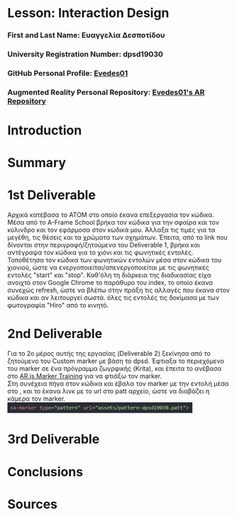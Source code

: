 # Lesson: Interaction Design

### First and Last Name: Ευαγγελία Δεσποτίδου
### University Registration Number: dpsd19030
### GitHub Personal Profile: [Evedes01](https://github.com/Evedes01)
### Augmented Reality Personal Repository: [Evedes01's AR Repository](https://github.com/Evedes01/Augmented-Reality)

# Introduction

# Summary


# 1st Deliverable
Αρχικά κατέβασα το ATOM στο οποίο έκανα επεξεργασία τον κώδικα. Μέσα από το Α-Frame School βρήκα τον κώδικα για την σφαίρα και τον κύλινδρο και τον εφάρμοσα στον κώδικά μου. Άλλαξα τις τιμές για τα μεγέθη, τις θέσεις και τα χρώματα των σχημάτων. Έπειτα, από τα link που δίνονται στην περιγραφή/ζητούμενα του Deliverable 1, βρήκα και αντέγραψα τον κώδικα για το χιόνι και τις φωνητικές εντολές. Τοποθέτησα τον κώδικα των φωνητικών εντολών μέσα στον κώδικα του χιονιού, ώστε να ενεργοποιείται/απενεργοποιείται με τις φωνητικές εντολές "start" και "stop". Καθ'όλη τη διάρκεια της διαδικασίας είχα ανοιχτό στον Google Chrome το παράθυρο του index, το οποίο έκανα συνεχώς refresh, ώστε να βλέπω στην πράξη τις αλλαγές που έκανα στον κώδικα και αν λειτουργεί σωστά. όλες τις εντολές τις δοκίμασα με των φωτογραφία "Hiro" από το κινητό.

# 2nd Deliverable
Για το 2ο μέρος αυτής της εργασίας (Deliverable 2) ξεκίνησα από το ζητούμενο του Custom marker με βάση το dpsd. Έφτιαξα το περιεχόμενο του marker σε ένα πρόγραμμα ζωγρφικής (Krita), και έπειτα το ανέβασα στο [AR.js Marker Training](https://jeromeetienne.github.io/AR.js/three.js/examples/marker-training/examples/generator.html) για να φτιάξω τον marker.
<br>
Στη συνέχεια πήγα στον κώδικα και έβαλα τον marker με την εντολή <a-marker> μέσα στο <a-scene>, και το έκανα λινκ με το url στο patt αρχείο, ώστε να διαβάζει η κάμερα τον marker.
<br>
![](pic1.PNG)
# 3rd Deliverable 


# Conclusions


# Sources

